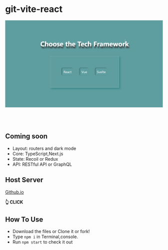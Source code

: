 # git-vite-react
![git-vite-react](/images/Capture2.PNG)

</br>
</br>

## Coming soon
- Layout: routers and dark mode
- Core: TypeScript,Next.js
- State: Recoil or Redux
- API: RESTful API or GraphQL

## Host Server
<a display="in-line" href="https://bexfox.github.io/git-vite-react/">Github.io</a> <p><b> 👆 CLICK</b></p>

## How To Use

- Download the files or Clone it or fork!
- Type `npm i` in Terminal,console.
- Run `npm start` to check it out
